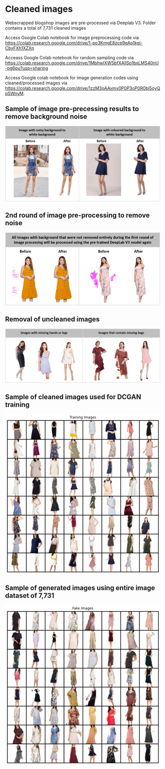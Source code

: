# Cleaned images
Webscrapped blogshop images are pre-processed via Deeplab V3. Folder contains a total of 7,731 cleaned images 

Access Google Colab notebook for image preprocessing code via https://colab.research.google.com/drive/1-po3KmgE8zcp9eAp1kgi-CbyFXh1XZXn

Acceass Google Colab notebook for random sampling code via https://colab.research.google.com/drive/1MbhwIXWSbfXAllSp1bxLMS40nU-pg6pu?usp=sharing

Access Google colab notebook for image generation codes using cleaned/processed images via https://colab.research.google.com/drive/1zzM3oAAvmv0P0P3oP0R0bj5oyQpSWnyM.

## Sample of image pre-precessing results to remove background noise
![Pre-processing results](https://github.com/mingxiuuuuu/cleanedimages/blob/master/results%20of%20pre-processed%20image.png)

## 2nd round of image pre-processing to remove noise 
![uncleaned images](https://github.com/mingxiuuuuu/cleanedimages/blob/master/second%20round%20of%20image%20pre-processing.png)

## Removal of uncleaned images 
![uncleaned images](https://github.com/mingxiuuuuu/cleanedimages/blob/master/removal%20of%20uncleaned%20images.png)

## Sample of cleaned images used for DCGAN training
![Sample Processed images](https://github.com/mingxiuuuuu/cleanedimages/blob/master/Cleanimages%20sample.png)

## Sample of generated images using entire image dataset of 7,731
![Generated images using processed/cleaned images](https://github.com/mingxiuuuuu/cleanedimages/blob/master/Generated%20images%20trained%20using%20cleaned%20dataset.png)
